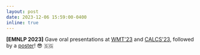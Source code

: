 ```yaml
---
layout: post
date: 2023-12-06 15:59:00-0400
inline: true
---
```


**[EMNLP 2023]** Gave oral presentations at [WMT'23](https://drive.google.com/file/d/1GOzznOpTnq4uD9Kj8tmLDt8F0rGp0Cwu/view?usp=sharing) and [CALCS'23](https://drive.google.com/file/d/1VwcxwrgOYZilJMtwg6QJdDbaz5uYMztl/view?usp=drive_link), followed by a [poster](https://drive.google.com/file/d/1Qq8cXSlQ9qe0bpai4uoKtCrSWaSqjC9o/view?usp=sharing)! :sunglasses: :singapore: 
